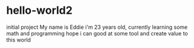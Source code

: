 # hello-world2
initial project
My name is Eddie i'm 23 years old, currently learning some math and programming 
hope i can good at some tool and create value to this world
